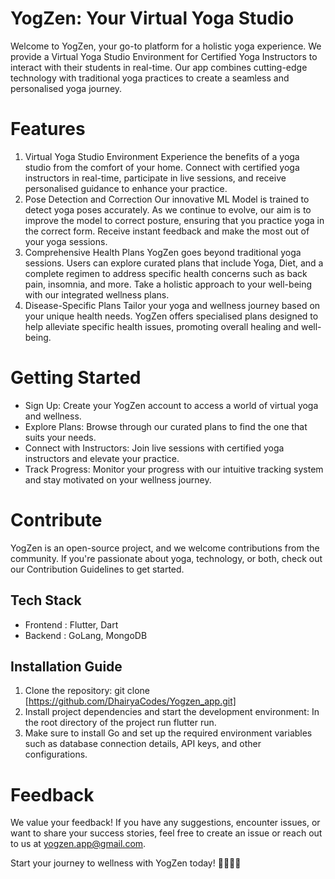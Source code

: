 # YogZen: Your Virtual Yoga Studio

Welcome to YogZen, your go-to platform for a holistic yoga experience. We provide a Virtual Yoga Studio Environment for Certified Yoga Instructors to interact with their students in real-time. Our app combines cutting-edge technology with traditional yoga practices to create a seamless and personalised yoga journey.

# Features
1. Virtual Yoga Studio Environment
Experience the benefits of a yoga studio from the comfort of your home. Connect with certified yoga instructors in real-time, participate in live sessions, and receive personalised guidance to enhance your practice.
2. Pose Detection and Correction
Our innovative ML Model is trained to detect yoga poses accurately. As we continue to evolve, our aim is to improve the model to correct posture, ensuring that you practice yoga in the correct form. Receive instant feedback and make the most out of your yoga sessions.
3. Comprehensive Health Plans
YogZen goes beyond traditional yoga sessions. Users can explore curated plans that include Yoga, Diet, and a complete regimen to address specific health concerns such as back pain, insomnia, and more. Take a holistic approach to your well-being with our integrated wellness plans.
4. Disease-Specific Plans
Tailor your yoga and wellness journey based on your unique health needs. YogZen offers specialised plans designed to help alleviate specific health issues, promoting overall healing and well-being.

# Getting Started
* Sign Up: Create your YogZen account to access a world of virtual yoga and wellness.
* Explore Plans: Browse through our curated plans to find the one that suits your needs.
* Connect with Instructors: Join live sessions with certified yoga instructors and elevate your practice.
* Track Progress: Monitor your progress with our intuitive tracking system and stay motivated on your wellness journey.

# Contribute
YogZen is an open-source project, and we welcome contributions from the community. If you're passionate about yoga, technology, or both, check out our Contribution Guidelines to get started.

## Tech Stack
* Frontend : Flutter, Dart
* Backend : GoLang, MongoDB

## Installation Guide
1. Clone the repository: git clone [https://github.com/DhairyaCodes/Yogzen_app.git]
2. Install project dependencies and start the development environment: In the root directory of the project run flutter run.
3. Make sure to install Go and set up the required environment variables such as database connection details, API keys, and other configurations.

# Feedback
We value your feedback! If you have any suggestions, encounter issues, or want to share your success stories, feel free to create an issue or reach out to us at yogzen.app@gmail.com.

Start your journey to wellness with YogZen today! 🧘‍♀️🌿🌟

